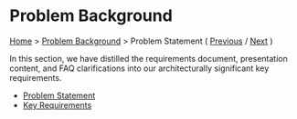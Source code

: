 # Problem Background

[Home](../README.md) > [Problem Background](../README.md#problem-background) > Problem Statement ( [Previous](../README.md#problem-background) / [Next](./2-key-requirements.md) )

In this section, we have distilled the requirements document, presentation content, and FAQ clarifications into our architecturally significant key requirements.

* [Problem Statement](./1-problem-statement.md)
* [Key Requirements](./2-key-requirements.md)

